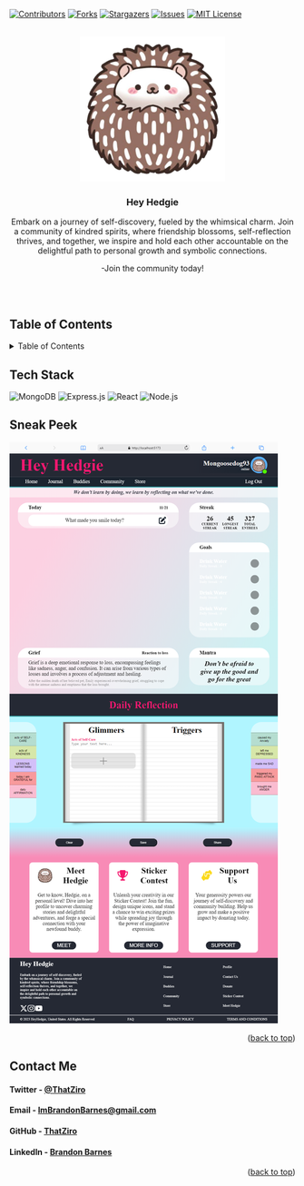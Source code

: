 <a name="readme-top"></a>

[![Contributors][contributors-shield]][contributors-url]
[![Forks][forks-shield]][forks-url]
[![Stargazers][stars-shield]][stars-url]
[![Issues][issues-shield]][issues-url]
[![MIT License][license-shield]][license-url]

<!-- PROJECT LOGO -->
<br />
<div style="text-align: center;">
  <a href="https://github.com/ThatZiro/HeyHedgie/">
    <img src="./README_Assets/README-Logo.png" alt="Logo" style="width: 256px; text-align: center;">
  </a>

<h3 align="center">Hey Hedgie</h3>

<div style="text-align: center;">
    <p>Embark on a journey of self-discovery, fueled by the whimsical charm. Join a community of kindred spirits, where friendship blossoms, self-reflection thrives, and together, we inspire and hold each other accountable on the delightful path to personal growth and symbolic connections.</p>
    <p>-Join the community today!</p>
</div>
</div>
<br />
<br />

[//]: # (<h3 font size="1" align="right"><a href="PASTE URL HERE" target="_blank">Visit Site🚀</a></h3>)

## Table of Contents

<!-- TABLE OF CONTENTS -->
<details>
  <summary>Table of Contents</summary>
  <ol>
    <li><a href="#tech-stack">Tech Stack</a></li>
    <li><a href="#sneak-peek">Sneak Peek</a></li>
    <li><a href="#contact">Contact</a></li>
  </ol>
</details>

## Tech Stack

![MongoDB](https://img.shields.io/badge/MongoDB-%234ea94b.svg?style=for-the-badge&logo=mongodb&logoColor=white)
![Express.js](https://img.shields.io/badge/Express.js-%23404d59.svg?style=for-the-badge&logo=express)
![React](https://img.shields.io/badge/React-%2361dafb.svg?style=for-the-badge&logo=react&logoColor=white)
![Node.js](https://img.shields.io/badge/Node.js-%23339933.svg?style=for-the-badge&logo=node.js&logoColor=white)

## Sneak Peek

![mockup720](./README_Assets/screenshot.png)

[//]: # (### <a href=" PASTE URL HERE " target="_blank">Visit Site</a> 🚀)

<p style="text-align: right;">(<a href="#readme-top">back to top</a>)</p>


## Contact Me

<a name="contact"></a>

<h4>Twitter - <a href="https://twitter.com/ThatZiro">@ThatZiro</a></h4>
<h4>Email - <a href="mailto:ImBrandonBarnes@gmail.com">ImBrandonBarnes@gmail.com</a></h4>
<h4>GitHub - <a href="https://github.com/ThatZiro">ThatZiro</a></h4>
<h4>LinkedIn - <a href="https://www.linkedin.com/in/brandon-barnes-4b2098232/">Brandon Barnes</a></h4>

<p style="text-align: right;">(<a href="#readme-top">back to top</a>)</p>

<!-- MARKDOWN LINKS & IMAGES -->
<!-- https://www.markdownguide.org/basic-syntax/#reference-style-links -->

[contributors-shield]: https://img.shields.io/github/contributors/ThatZiro/HeyHedgie.svg?style=for-the-badge
[contributors-url]: https://github.com/ThatZiro/HeyHedgie/graphs/contributors
[forks-shield]: https://img.shields.io/github/forks/ThatZiro/HeyHedgie.svg?style=for-the-badge
[forks-url]: https://github.com/ThatZiro/HeyHedgie/network/members
[stars-shield]: https://img.shields.io/github/stars/ThatZiro/HeyHedgie.svg?style=for-the-badge
[stars-url]: https://github.com/ThatZiro/HeyHedgie/stargazers
[issues-shield]: https://img.shields.io/github/issues/ThatZiro/HeyHedgie.svg?style=for-the-badge
[issues-url]: https://github.com/ThatZiro/HeyHedgie/issues
[license-shield]: https://img.shields.io/github/license/ThatZiro/HeyHedgie.svg?style=for-the-badge
[license-url]: https://github.com/ThatZiro/HeyHedgie/blob/master/LICENSE.txt
[linkedin-shield]: https://img.shields.io/badge/-LinkedIn-black.svg?style=for-the-badge&logo=linkedin&colorB=555
[linkedin-url]: https://linkedin.com/in/linkedin_username

